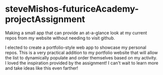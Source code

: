# steveMishos-futuriceAcademy-projectAssignment
Making a small app that can provide an at-a-glance look at my current repos from my website without needing to visit github.

I elected to create a portfolio-style web app to showcase my personal repos. This is a very practical addition to my portfolio website that will allow the list to dynamically populate and order themselves based on my activity. I loved the inspiration provided by the assignment! I can't wait to learn more and take ideas like this even farther!
